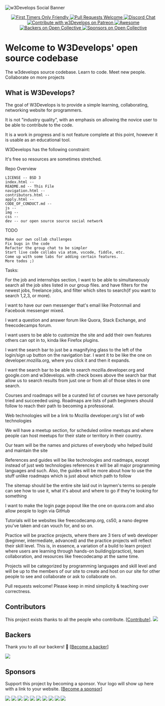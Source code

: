 ![w3Develops Social Banner](https://imgur.com/RUxbr2g.png)


<p align="center">
	  <a href="http://www.firsttimersonly.com/">
    <img alt="First Timers Only Friendly" src="https://img.shields.io/badge/first--timers--only-friendly-blue.svg">
  	 </a>
	  <a href="http://makeapullrequest.com">
    <img alt="Pull Requests Welcome" src="https://img.shields.io/badge/PRs-welcome-brightgreen.svg?style=flat">
  	  </a>
	
  <a href="https://discord.gg/ckQ52gA">
	<img alt="Discord Chat" src="https://img.shields.io/badge/chat-online-green.svg?logo=discord">
  </a>
  <a href="https://www.patreon.com/w3develops">
	<img alt="Contribute with w3Develops on Patreon" src="https://img.shields.io/badge/Patreon-contribute-yellow.svg">
  </a>
   <a href="https://github.com/sindresorhus/awesome">
    <img alt="Awesome" src="https://cdn.rawgit.com/sindresorhus/awesome/d7305f38d29fed78fa85652e3a63e154dd8e8829/media/badge.svg">
  </a>
  <a href="#backers">
    <img alt="Backers on Open Collective" src="https://opencollective.com/w3develops-94/backers/badge.svg">
  </a>
  <a href="#sponsors">
    <img alt="Sponsors on Open Collective" src="https://opencollective.com/w3develops-94/sponsors/badge.svg">
  </a>
</p>

# Welcome to W3Develops' open source codebase

The w3develops source codebase. Learn to code. Meet new people. Collaborate on more projects

## What is W3Develops?

The goal of W3Develops is to provide a simple learning, collaborating, networking website for programmers.

It is not "industry quality", with an emphasis on allowing the novice user to be able to contribute to the code.

It is a work in progress and is not feature complete at this point, however it is usable as an educational tool.

W3Develops has the following constraint:

It's free so resources are sometimes stretched.

Repo Overview

    LICENSE -- BSD 3
    index.html --
    README.md -- This File
    navigation.html -- 
    contributors.html -- 
    apply.html -- 
    CODE_OF_CONDUCT.md -- 
    js -- 
    img -- 
    css -- 
    dev -- our open source source social network 


TODO

    Make our own collab challenges
    Fix bugs in the code
    Refactor the group chat to be simpler
    Start live code collabs via atom, vscode, fiddle, etc.
    Come up with some labs for adding certain features.
    More todos ;)



Tasks:

For the job and internships section, I want to be able to simultaneously search all the job sites listed in our group files. and have filters for the newest jobs, freelance jobs, and filter which sites to search(if you want to search 1,2,3, or more).

I want to have our own messenger that's email like Protonmail and Facebook messenger mixed.

I want a question and answer forum like Quora, Stack Exchange, and freecodecamps forum.

I want users to be able to customize the site and add their own features others can opt in to, kinda like Firefox plugins.

I want the search bar to just be a magnifying glass to the left of the login/sign up button on the navigation bar. I want it to be like the one on developer.mozilla.org, where you click it and then it expands.

I want the search bar to be able to search mozilla.developer.org and google.com and w3develops. with check boxes above the search bar that allow us to search results from just one or from all of those sites in one search.

Courses and roadmaps will be a curated list of courses we have personally tried and succeeded using. Roadmaps are lists of path beginners should follow to reach their path to becoming a professional.

Web technologies will be a link to Mozilla developer.org's list of web technologies

We will have a meetup section, for scheduled online meetups and where people can host meetups for their state or territory in their country.

Our team will be the names and pictures of everybody who helped build and maintain the site

References and guides will be like technologies and roadmaps, except instead of just web technologies references it will be all major programming languages and such. Also, the guides will be more about how to use the stuff unlike roadmaps which is just about which path to follow

The sitemap should be the entire site laid out in laymen's terms so people can see how to use it, what it's about and where to go if they're looking for something

I want to make the login page popout like the one on quora.com and also allow people to login via GitHub

Tutorials will be websites like freecodecamp.org, cs50, a nano degree you've taken and can vouch for, and so on.

Practice will be practice projects, where there are 3 tiers of web developer (beginner, intermediate, advanced) and the practice projects will reflect their skill level. This is, in essence, a variation of a build to learn project where users are learning through hands-on building(practice), team collaboration, and resources like freecodecamp at the same time.

Projects will be categorized by programming languages and skill level and will be up to the members of our site to create and host on our site for other people to see and collaborate or ask to collaborate on.





Pull requests welcome! Please keep in mind simplicity & teaching over correctness.

## Contributors

This project exists thanks to all the people who contribute. [[Contribute](CONTRIBUTING.md)].
<a href="https://github.com/w3develops/w3develops/graphs/contributors"><img src="https://opencollective.com/w3develops-94/contributors.svg?width=890&button=false" /></a>


## Backers

Thank you to all our backers! 🙏 [[Become a backer](https://opencollective.com/w3develops-94#backer)]

<a href="https://opencollective.com/w3develops-94#backers" target="_blank"><img src="https://opencollective.com/w3develops-94/backers.svg?width=890"></a>


## Sponsors

Support this project by becoming a sponsor. Your logo will show up here with a link to your website. [[Become a sponsor](https://opencollective.com/w3develops-94#sponsor)]

<a href="https://opencollective.com/w3develops-94/sponsor/0/website" target="_blank"><img src="https://opencollective.com/w3develops-94/sponsor/0/avatar.svg"></a>
<a href="https://opencollective.com/w3develops-94/sponsor/1/website" target="_blank"><img src="https://opencollective.com/w3develops-94/sponsor/1/avatar.svg"></a>
<a href="https://opencollective.com/w3develops-94/sponsor/2/website" target="_blank"><img src="https://opencollective.com/w3develops-94/sponsor/2/avatar.svg"></a>
<a href="https://opencollective.com/w3develops-94/sponsor/3/website" target="_blank"><img src="https://opencollective.com/w3develops-94/sponsor/3/avatar.svg"></a>
<a href="https://opencollective.com/w3develops-94/sponsor/4/website" target="_blank"><img src="https://opencollective.com/w3develops-94/sponsor/4/avatar.svg"></a>
<a href="https://opencollective.com/w3develops-94/sponsor/5/website" target="_blank"><img src="https://opencollective.com/w3develops-94/sponsor/5/avatar.svg"></a>
<a href="https://opencollective.com/w3develops-94/sponsor/6/website" target="_blank"><img src="https://opencollective.com/w3develops-94/sponsor/6/avatar.svg"></a>
<a href="https://opencollective.com/w3develops-94/sponsor/7/website" target="_blank"><img src="https://opencollective.com/w3develops-94/sponsor/7/avatar.svg"></a>
<a href="https://opencollective.com/w3develops-94/sponsor/8/website" target="_blank"><img src="https://opencollective.com/w3develops-94/sponsor/8/avatar.svg"></a>
<a href="https://opencollective.com/w3develops-94/sponsor/9/website" target="_blank"><img src="https://opencollective.com/w3develops-94/sponsor/9/avatar.svg"></a>


